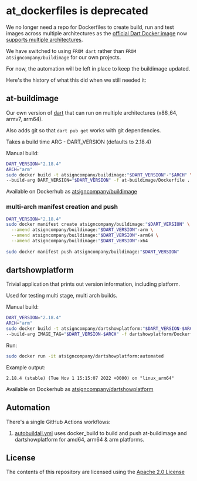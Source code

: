 # at_dockerfiles is deprecated

We no longer need a repo for Dockerfiles to create build, run and test images
across multiple architectures as the
[official Dart Docker image](https://github.com/dart-lang/dart-docker) now
[supports multiple architectures](https://github.com/dart-lang/dart-docker/pull/53).

We have switched to using `FROM dart` rather than 
`FROM atsigncompany/buildimage` for our own projects.

For now, the automation will be left in place to keep the buildimage updated.

Here's the history of what this did when we still needed it:

## at-buildimage

Our own version of [dart](https://hub.docker.com/_/dart) that
can run on multiple architectures (x86_64, armv7, arm64).

Also adds git so that `dart pub get` works with git dependencies.

Takes a build time ARG - DART_VERSION (defaults to 2.18.4)

Manual build:

```bash
DART_VERSION="2.18.4"
ARCH="arm"
sudo docker build -t atsigncompany/buildimage:"$DART_VERSION"-"$ARCH" \
--build-arg DART_VERSION="$DART_VERSION" -f at-buildimage/Dockerfile .
```

Available on Dockerhub as [atsigncompany/buildimage](https://hub.docker.com/r/atsigncompany/buildimage)

### multi-arch manifest creation and push

```bash
DART_VERSION="2.18.4"
sudo docker manifest create atsigncompany/buildimage:"$DART_VERSION" \
  --amend atsigncompany/buildimage:"$DART_VERSION"-arm \
  --amend atsigncompany/buildimage:"$DART_VERSION"-arm64 \
  --amend atsigncompany/buildimage:"$DART_VERSION"-x64
  
sudo docker manifest push atsigncompany/buildimage:"$DART_VERSION"
```

## dartshowplatform

Trivial application that prints out version information, including platform.

Used for testing multi stage, multi arch builds.

Manual build:

```bash
DART_VERSION="2.18.4"
ARCH="arm"
sudo docker build -t atsigncompany/dartshowplatform:"$DART_VERSION-$ARCH" \
--build-arg IMAGE_TAG="$DART_VERSION-$ARCH" -f dartshowplatform/Dockerfile .
```

Run:

```bash
sudo docker run -it atsigncompany/dartshowplatform:automated
```

Example output:

```log
2.18.4 (stable) (Tue Nov 1 15:15:07 2022 +0000) on "linux_arm64"
```

Available on Dockerhub as [atsigncompany/dartshowplatform](https://hub.docker.com/r/atsigncompany/dartshowplatform)

## Automation

There's a single GitHub Actions workflows:

1. [autobuildall.yml](.github/workflows/autobuildall.yml) uses docker_build
to build and push at-buildimage and dartshowplatform for amd64, arm64 & arm
platforms.

## License

The contents of this repository are licensed using the [Apache 2.0 License](LICENSE)
